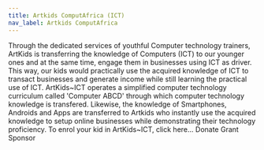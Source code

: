 ```yaml
---
title: Artkids ComputAfrica (ICT)
nav_label: Artkids ComputAfrica
---
```

Through the dedicated services of youthful Computer technology trainers, ArtKids is transferring the knowledge of Computers (ICT) to our younger ones and at the same time, engage them in businesses using ICT as  driver. This way, our kids would practically use the acquired knowledge of ICT to transact businesses and generate income while still learning the practical use of ICT.
ArtKids~ICT operates a simplified computer technology curriculum called 'Computer ABCD' through which computer technology knowledge is transfered. Likewise, the knowledge of Smartphones, Androids and Apps are transferred to Artkids who instantly use the acquired knowledge to setup online businesses while demonstrating their technology proficiency.
To enrol your kid in ArtKids~ICT, click here...
Donate
Grant
Sponsor